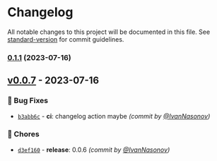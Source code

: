# Changelog

All notable changes to this project will be documented in this file. See [standard-version](https://github.com/conventional-changelog/standard-version) for commit guidelines.

### [0.1.1](https://github.com/IvanNasonov/infra-homework/compare/v0.0.1...v0.1.1) (2023-07-16)

## [v0.0.7] - 2023-07-16
### :bug: Bug Fixes
- [`b3abb6c`](https://github.com/IvanNasonov/infra-homework/commit/b3abb6c77538bb503bc9ced58742800e6e3b4bd8) - **ci**: changelog action maybe *(commit by [@IvanNasonov](https://github.com/IvanNasonov))*

### :wrench: Chores
- [`d3ef160`](https://github.com/IvanNasonov/infra-homework/commit/d3ef16001dcc7f16cea19e627edc2f89bac5b349) - **release**: 0.0.6 *(commit by [@IvanNasonov](https://github.com/IvanNasonov))*


[v0.0.7]: https://github.com/IvanNasonov/infra-homework/compare/v0.0.6...v0.0.7